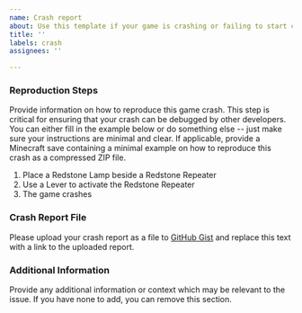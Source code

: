 ```yaml
---
name: Crash report
about: Use this template if your game is crashing or failing to start correctly
title: ''
labels: crash
assignees: ''

---
```


### Reproduction Steps
Provide information on how to reproduce this game crash. This step is critical for ensuring that your crash can be debugged by other developers. You can either fill in the example below or do something else -- just make sure your instructions are minimal and clear. If applicable, provide a Minecraft save containing a minimal example on how to reproduce this crash as a compressed ZIP file.

1. Place a Redstone Lamp beside a Redstone Repeater
2. Use a Lever to activate the Redstone Repeater
3. The game crashes

### Crash Report File
Please upload your crash report as a file to [GitHub Gist](https://gist.github.com/) and replace this text with a link to the uploaded report.

### Additional Information
Provide any additional information or context which may be relevant to the issue. If you have none to add, you can remove this section.
